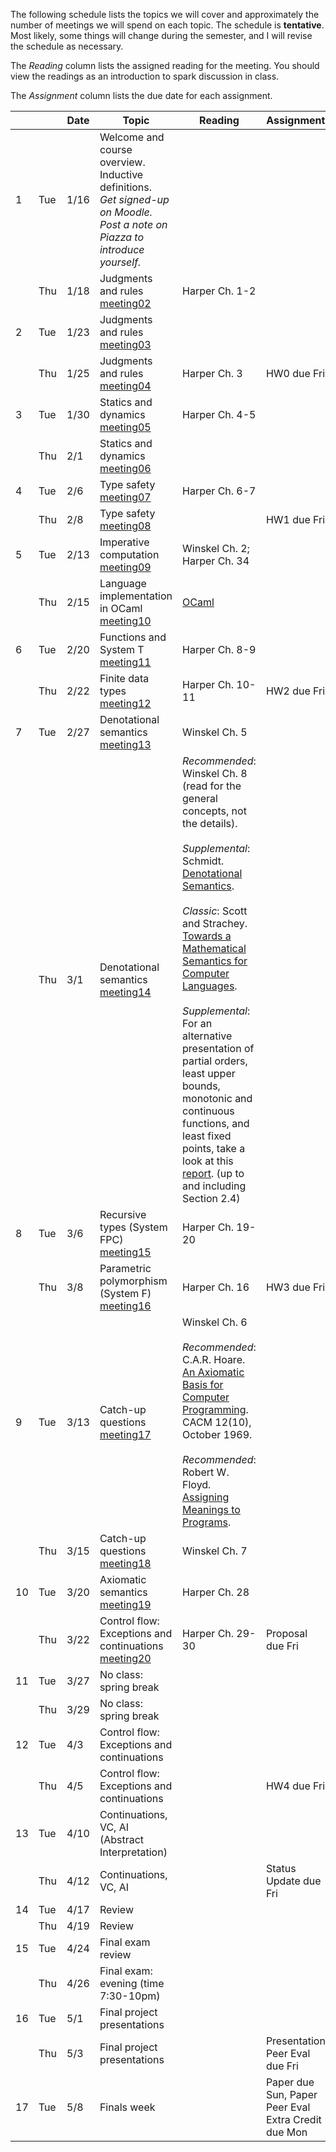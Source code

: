 The following schedule lists the topics we will cover and approximately the number of meetings we will spend on each topic. The schedule is **tentative**. Most likely, some things will change during the semester, and I will revise the schedule as necessary.

The _Reading_ column lists the assigned reading for the meeting. You should view the readings as an introduction to spark discussion in class.

The _Assignment_ column lists the due date for each assignment.

|  |  | Date | Topic | Reading | Assignment |
|----|-----|------|-------------------------------------------------------------------------------------------------------------------------------|------------------|-------------|
| 1 | Tue | 1/16 | Welcome and course overview. Inductive definitions.<br/>*Get signed-up on Moodle.*<br/>*Post a note on Piazza to introduce yourself.* |  |  |
|  | Thu | 1/18 | Judgments and rules<br/>[meeting02] | Harper Ch. 1-2 |  |
| 2 | Tue | 1/23 | Judgments and rules<br/>[meeting03] |  |  |
|  | Thu | 1/25 | Judgments and rules<br/>[meeting04] | Harper Ch. 3 | HW0 due Fri |
| 3 | Tue | 1/30 | Statics and dynamics<br/>[meeting05] | Harper Ch. 4-5 |  |
|  | Thu | 2/1 | Statics and dynamics<br/>[meeting06] |  |  |
| 4 | Tue | 2/6 | Type safety<br/>[meeting07] | Harper Ch. 6-7 |  |
|  | Thu | 2/8 | Type safety<br/>[meeting08] |  | HW1 due Fri |
| 5 | Tue | 2/13 | Imperative computation<br/>[meeting09] | Winskel Ch. 2; Harper Ch. 34 |  |
|  | Thu | 2/15 | Language implementation in OCaml <br/>[meeting10]| [OCaml](.#ocaml) |  |
| 6 | Tue | 2/20 | Functions and System T<br/>[meeting11]| Harper Ch. 8-9 |  |
|  | Thu | 2/22| Finite data types<br/>[meeting12] | Harper Ch. 10-11 | HW2 due Fri |
| 7 | Tue | 2/27 | Denotational semantics<br/>[meeting13] | Winskel Ch. 5 |  |
|  | Thu | 3/1 | Denotational semantics<br/>[meeting14] | _Recommended_: Winskel Ch. 8 (read for the general concepts, not the details).<br/><br/>_Supplemental_: Schmidt. [Denotational Semantics].<br/><br/>_Classic_: Scott and Strachey. [Towards a Mathematical Semantics for Computer Languages].<br/><br/>_Supplemental_: For an alternative presentation of partial orders, least upper bounds, monotonic and continuous functions, and least fixed points, take a look at this [report][A Denotational Semantics for Dataflow with Firing]. (up to and including Section 2.4) |  |
| 8 | Tue | 3/6 | Recursive types (System FPC)<br/>[meeting15] | Harper Ch. 19-20 |  |
|  | Thu | 3/8 | Parametric polymorphism (System F)<br/>[meeting16] | Harper Ch. 16 | HW3 due Fri |
| 9 | Tue | 3/13 | Catch-up questions<br/>[meeting17] | Winskel Ch. 6<br/><br/>_Recommended_: C.A.R. Hoare. [An Axiomatic Basis for Computer Programming]. CACM 12(10), October 1969.<br/></br>_Recommended_: Robert W. Floyd. [Assigning Meanings to Programs]. |  |
|  | Thu | 3/15 | Catch-up questions<br/>[meeting18] | Winskel Ch. 7 |  |
| 10 | Tue | 3/20 | Axiomatic semantics<br/>[meeting19] | Harper Ch. 28 |  |
|  | Thu | 3/22 | Control flow: Exceptions and continuations<br/>[meeting20] | Harper Ch. 29-30 | Proposal due Fri |
| 11 | Tue | 3/27 | No class: spring break |  |  |
|  | Thu | 3/29 | No class: spring break |  |  |
| 12 | Tue | 4/3 | Control flow: Exceptions and continuations |  |  |
|  | Thu | 4/5 | Control flow: Exceptions and continuations |  | HW4 due Fri  |
| 13 | Tue | 4/10 | Continuations, VC, AI (Abstract Interpretation) |  |  |
|  | Thu | 4/12 | Continuations, VC, AI |  | Status Update due Fri |
| 14 | Tue | 4/17 | Review |  |  |
|  | Thu | 4/19 | Review |  |  |
| 15 | Tue | 4/24 | Final exam review |  |  |
|  | Thu | 4/26 | Final exam: evening (time 7:30-10pm) |  |  |
| 16 | Tue | 5/1 | Final project presentations |  |  |
|  | Thu | 5/3 | Final project presentations |  | Presentation Peer Eval due Fri |
| 17 | Tue | 5/8 | Finals week |  | Paper due Sun, Paper Peer Eval Extra Credit due Mon |

[meeting02]: meetings/meeting02.class.pdf
[meeting03]: meetings/meeting03.class.pdf
[meeting04]: meetings/meeting04.class.pdf
[meeting05]: meetings/meeting05.class.pdf
[meeting06]: meetings/meeting06.class.pdf
[meeting07]: meetings/meeting07.class.pdf
[meeting08]: meetings/meeting08.class.pdf
[meeting09]: meetings/meeting09.class.pdf
[meeting10]: meetings/meeting10.class.pdf
[meeting11]: meetings/meeting11.class.pdf
[meeting12]: meetings/meeting12.class.pdf
[meeting13]: meetings/meeting13.class.pdf
[meeting14]: meetings/meeting14.class.pdf
[meeting15]: meetings/meeting15.class.pdf
[meeting16]: meetings/meeting16.class.pdf
[meeting17]: meetings/meeting17.class.pdf
[meeting18]: meetings/meeting18.class.pdf
[meeting19]: meetings/meeting19.class.pdf
[meeting20]: meetings/meeting20.class.pdf

[Denotational Semantics]: https://www.cs.colorado.edu/~bec/courses/csci5535/reading/densem.pdf
[Towards a Mathematical Semantics for Computer Languages]: https://www.cs.colorado.edu/~bec/courses/csci5535/reading/PRG06.pdf
[A Denotational Semantics for Dataflow with Firing]: https://www.cs.colorado.edu/~bec/courses/csci5535/reading/lee-denote.pdf
[An Axiomatic Basis for Computer Programming]: https://www.cs.colorado.edu/~bec/courses/csci5535/reading/hoare-axioms.pdf
[Assigning Meanings to Programs]: https://www.cs.colorado.edu/~bec/courses/csci5535/reading/floyd-meaning.pdf
